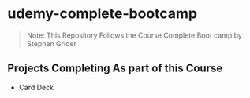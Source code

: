 # udemy-complete-bootcamp

>Note: This Repository Follows the Course Complete Boot camp by Stephen Grider

## Projects Completing As part of this Course

* Card Deck  